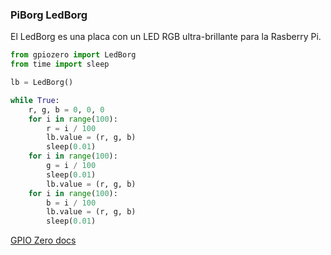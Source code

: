 <!--
---
name: LEDBorg
class: board
type: led
formfactor: Otro
manufacturer: PiBorg
description: Un único LED RGB para tu Raspberry Pi
url: https://www.piborg.org/ledborg-new/install
buy: https://www.piborg.org/ledborg
image: 'piborg-led-borg.png'
pincount: 26
eeprom: no
pin:
  '11':
    name: Red LED
    direction: salida
    active: alto (encendido)
    description: LED Rojo PiBorg
  '13':
    name: Green LED
    direction: entrada
    active: alto (encendido)
    description: LED Verde PiBorg
  '15':
    name: Blue LED
    direction: salida
    active: alto (encendido)
    description: LED Azul PiBorg
-->
### PiBorg LedBorg

El LedBorg es una placa con un LED RGB ultra-brillante para la Rasberry Pi.

```python
from gpiozero import LedBorg
from time import sleep

lb = LedBorg()

while True:
    r, g, b = 0, 0, 0
    for i in range(100):
        r = i / 100
        lb.value = (r, g, b)
        sleep(0.01)
    for i in range(100):
        g = i / 100
        sleep(0.01)
        lb.value = (r, g, b)
    for i in range(100):
        b = i / 100
        lb.value = (r, g, b)
        sleep(0.01)
```

[GPIO Zero docs](http://gpiozero.readthedocs.io/en/v1.3.1/api_boards.html#ledborg)
